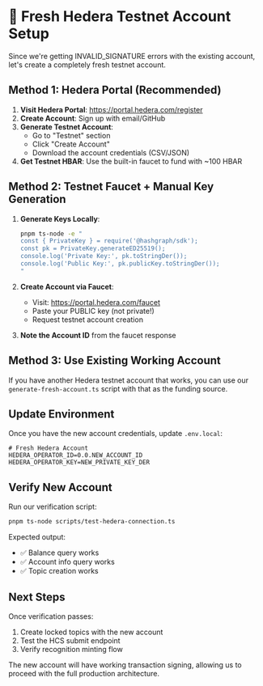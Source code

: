 # 🔐 Fresh Hedera Testnet Account Setup

Since we're getting INVALID_SIGNATURE errors with the existing account, let's create a completely fresh testnet account.

## Method 1: Hedera Portal (Recommended)

1. **Visit Hedera Portal**: https://portal.hedera.com/register
2. **Create Account**: Sign up with email/GitHub
3. **Generate Testnet Account**: 
   - Go to "Testnet" section
   - Click "Create Account"
   - Download the account credentials (CSV/JSON)
4. **Get Testnet HBAR**: Use the built-in faucet to fund with ~100 HBAR

## Method 2: Testnet Faucet + Manual Key Generation

1. **Generate Keys Locally**:
   ```bash
   pnpm ts-node -e "
   const { PrivateKey } = require('@hashgraph/sdk');
   const pk = PrivateKey.generateED25519();
   console.log('Private Key:', pk.toStringDer());
   console.log('Public Key:', pk.publicKey.toStringDer());
   "
   ```

2. **Create Account via Faucet**:
   - Visit: https://portal.hedera.com/faucet
   - Paste your PUBLIC key (not private!)
   - Request testnet account creation

3. **Note the Account ID** from the faucet response

## Method 3: Use Existing Working Account

If you have another Hedera testnet account that works, you can use our `generate-fresh-account.ts` script with that as the funding source.

## Update Environment

Once you have the new account credentials, update `.env.local`:

```env
# Fresh Hedera Account
HEDERA_OPERATOR_ID=0.0.NEW_ACCOUNT_ID  
HEDERA_OPERATOR_KEY=NEW_PRIVATE_KEY_DER
```

## Verify New Account

Run our verification script:
```bash
pnpm ts-node scripts/test-hedera-connection.ts
```

Expected output:
- ✅ Balance query works
- ✅ Account info query works
- ✅ Topic creation works

## Next Steps

Once verification passes:
1. Create locked topics with the new account
2. Test the HCS submit endpoint
3. Verify recognition minting flow

The new account will have working transaction signing, allowing us to proceed with the full production architecture.